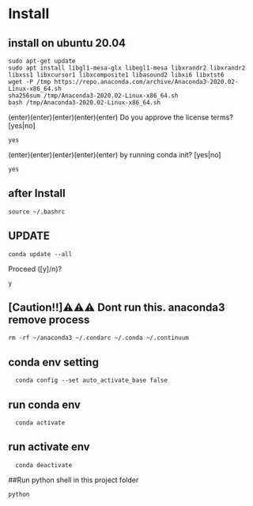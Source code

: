 Install
=======

install on ubuntu 20.04
-----------------------
```
sudo apt-get update
sudo apt install libgl1-mesa-glx libegl1-mesa libxrandr2 libxrandr2 libxss1 libxcursor1 libxcomposite1 libasound2 libxi6 libxtst6
wget -P /tmp https://repo.anaconda.com/archive/Anaconda3-2020.02-Linux-x86_64.sh
sha256sum /tmp/Anaconda3-2020.02-Linux-x86_64.sh
bash /tmp/Anaconda3-2020.02-Linux-x86_64.sh
```
(enter)(enter)(enter)(enter)(enter)
Do you approve the license terms? [yes|no]
```
yes
```
(enter)(enter)(enter)(enter)(enter)
by running conda init? [yes|no]
```
yes
```

after Install
-------------
```
source ~/.bashrc
```


UPDATE
------
```
conda update --all
```
Proceed ([y]/n)?
```
y
```

[Caution!!]:warning::warning::warning: Dont run this. anaconda3 remove process
------------------------------------------------------------------------------
```
rm -rf ~/anaconda3 ~/.condarc ~/.conda ~/.continuum
```

conda env setting
-----------------
```
  conda config --set auto_activate_base false
```

run conda env
-------------
```
  conda activate
```

run activate env
----------------
```
  conda deactivate
```

##Run python shell in this project folder
```
python
```
